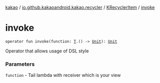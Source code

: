 [kakao](../../index.md) / [io.github.kakaoandroid.kakao.recycler](../index.md) / [KRecyclerItem](index.md) / [invoke](./invoke.md)

# invoke

`operator fun invoke(function: `[`T`](index.md#T)`.() -> `[`Unit`](https://kotlinlang.org/api/latest/jvm/stdlib/kotlin/-unit/index.html)`): `[`Unit`](https://kotlinlang.org/api/latest/jvm/stdlib/kotlin/-unit/index.html)

Operator that allows usage of DSL style

### Parameters

`function` - Tail lambda with receiver which is your view
